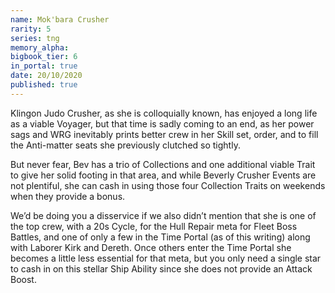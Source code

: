 ```yaml
---
name: Mok'bara Crusher
rarity: 5
series: tng
memory_alpha:
bigbook_tier: 6
in_portal: true
date: 20/10/2020
published: true
---
```


Klingon Judo Crusher, as she is colloquially known, has enjoyed a long life as a viable Voyager, but that time is sadly coming to an end, as her power sags and WRG inevitably prints better crew in her Skill set, order, and to fill the Anti-matter seats she previously clutched so tightly. 

But never fear, Bev has a trio of Collections and one additional viable Trait to give her solid footing in that area, and while Beverly Crusher Events are not plentiful, she can cash in using those four Collection Traits on weekends when they provide a bonus. 

We’d be doing you a disservice if we also didn’t mention that she is one of the top crew, with a 20s Cycle, for the Hull Repair meta for Fleet Boss Battles, and one of only a few in the Time Portal (as of this writing) along with Laborer Kirk and Dereth. Once others enter the Time Portal she becomes a little less essential for that meta, but you only need a single star to cash in on this stellar Ship Ability since she does not provide an Attack Boost.
